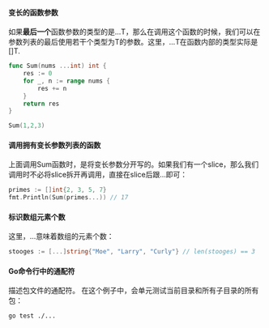 #### 变长的函数参数
如果**最后一个**函数参数的类型的是...T，那么在调用这个函数的时候，我们可以在参数列表的最后使用若干个类型为T的参数。这里，...T在函数内部的类型实际是[]T.

```go
func Sum(nums ...int) int {
    res := 0
    for _, n := range nums {
        res += n
    }
    return res
}

Sum(1,2,3)
```

#### 调用拥有变长参数列表的函数
上面调用Sum函数时，是将变长参数分开写的。如果我们有一个slice，那么我们调用时不必将slice拆开再调用，直接在slice后跟...即可：

```go
primes := []int{2, 3, 5, 7}
fmt.Println(Sum(primes...)) // 17
```

#### 标识数组元素个数
这里，...意味着数组的元素个数：

```go
stooges := [...]string{"Moe", "Larry", "Curly"} // len(stooges) == 3
```

#### Go命令行中的通配符
描述包文件的通配符。
在这个例子中，会单元测试当前目录和所有子目录的所有包：

```
go test ./...
```